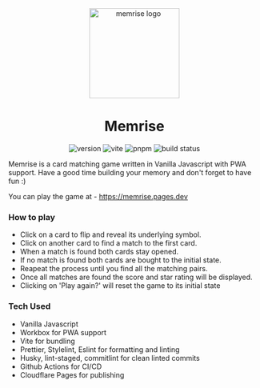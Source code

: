 <div align="center">
  <a href="https://memrise.pages.dev/">
    <img width="180" height="180" hspace="10"
      src="https://memrise.pages.dev/logo.svg" alt="memrise logo">
  </a>
  <h1>Memrise</h1>
  <img src="https://img.shields.io/github/package-json/v/fatehak/memrise" alt="version" />
<img src="https://img.shields.io/github/package-json/dependency-version/fatehak/memrise/dev/vite" alt="vite" />
<img src="https://img.shields.io/badge/pnpm-latest-yellow" alt="pnpm" />
  <img src="https://img.shields.io/github/actions/workflow/status/fatehak/memrise/lint_build_publish.yaml?branch=main" alt="build status" />
</div>

Memrise is a card matching game written in Vanilla Javascript with PWA support. Have a good time building your memory and don't forget to have fun :)

You can play the game at - https://memrise.pages.dev

### How to play

- Click on a card to flip and reveal its underlying symbol.
- Click on another card to find a match to the first card.
- When a match is found both cards stay opened.
- If no match is found both cards are bought to the initial state.
- Reapeat the process until you find all the matching pairs.
- Once all matches are found the score and star rating will be displayed.
- Clicking on 'Play again?' will reset the game to its initial state

### Tech Used

- Vanilla Javascript
- Workbox for PWA support
- Vite for bundling
- Prettier, Stylelint, Eslint for formatting and linting
- Husky, lint-staged, commitlint for clean linted commits
- Github Actions for CI/CD
- Cloudflare Pages for publishing
